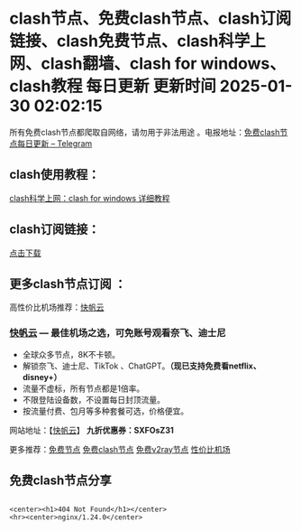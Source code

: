 # clash节点、免费clash节点、clash订阅链接、clash免费节点、clash科学上网、clash翻墙、clash for windows、clash教程 每日更新  更新时间 2025-01-30 02:02:15  
所有免费clash节点都爬取自网络，请勿用于非法用途 。电报地址：<a href="https://t.me/s/v2raydailyupdate" target="_blank">免费clash节点每日更新 – Telegram</a>

## clash使用教程：

<a href="https://clashforwindows100.com/" target="_blank">clash科学上网：clash for windows 详细教程</a>

## clash订阅链接：

<a href="https://github.com/aiboboxx/clashfree/blob/main/clash.yml" target="_blank">点击下载</a>

## 更多clash节点订阅 ：

高性价比机场推荐：<a href="https://kfyun.uk/?code=srOLpruw" target="_blank">快帆云</a>

### [快帆云](https://kfyun.uk/?code=srOLpruw) —  最佳机场之选，可免账号观看奈飞、迪士尼

- 全球众多节点，8K不卡顿。
- 解锁奈飞、迪士尼、TikTok 、ChatGPT。**（现已支持免费看netflix、disney+）**
- 流量不虚标，所有节点都是1倍率。
- 不限登陆设备数，不设置每日封顶流量。
- 按流量付费、包月等多种套餐可选，价格便宜。

网站地址：【[快帆云](https://kfyun.uk/)】  **九折优惠券：SXFOsZ31**

更多推荐：<a href="https://clashbk.github.io/" target="_blank">免费节点</a>   <a href="https://clashgithub.com" target="_blank">免费clash节点</a>   <a href="https://github.com/aiboboxx/v2rayfree" target="_blank">免费v2ray节点</a>   [性价比机场](https://xn--6nq44r2uh9rhj7f.org/)


## 免费clash节点分享
```  

<center><h1>404 Not Found</h1></center>
<hr><center>nginx/1.24.0</center>









```

